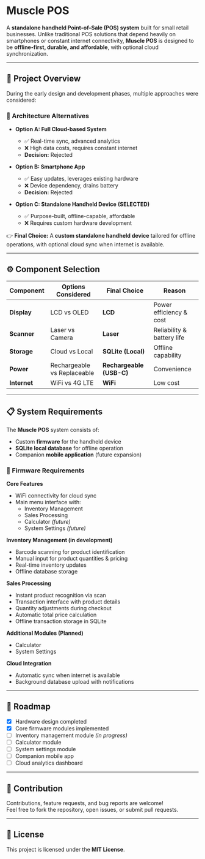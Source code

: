 # Muscle POS  
A **standalone handheld Point-of-Sale (POS) system** built for small retail businesses. Unlike traditional POS solutions that depend heavily on smartphones or constant internet connectivity, **Muscle POS** is designed to be **offline-first, durable, and affordable**, with optional cloud synchronization.  

---

## 📌 Project Overview  

During the early design and development phases, multiple approaches were considered:  

### 🔹 Architecture Alternatives  

- **Option A: Full Cloud-based System**  
  - ✅ Real-time sync, advanced analytics  
  - ❌ High data costs, requires constant internet  
  - **Decision:** Rejected  

- **Option B: Smartphone App**  
  - ✅ Easy updates, leverages existing hardware  
  - ❌ Device dependency, drains battery  
  - **Decision:** Rejected  

- **Option C: Standalone Handheld Device** **(SELECTED)**  
  - ✅ Purpose-built, offline-capable, affordable  
  - ❌ Requires custom hardware development  

👉 **Final Choice:** A **custom standalone handheld device** tailored for offline operations, with optional cloud sync when internet is available.  

---

## ⚙️ Component Selection  

| Component | Options Considered | Final Choice | Reason |
|-----------|---------------------|--------------|--------|
| **Display** | LCD vs OLED | **LCD** | Power efficiency & cost |
| **Scanner** | Laser vs Camera | **Laser** | Reliability & battery life |
| **Storage** | Cloud vs Local | **SQLite (Local)** | Offline capability |
| **Power** | Rechargeable vs Replaceable | **Rechargeable (USB-C)** | Convenience |
| **Internet** | WiFi vs 4G LTE | **WiFi** | Low cost |

---

## 📋 System Requirements  

The **Muscle POS** system consists of:  
- Custom **firmware** for the handheld device  
- **SQLite local database** for offline operation  
- Companion **mobile application** (future expansion)  

### 🔹 Firmware Requirements  

**Core Features**  
- WiFi connectivity for cloud sync  
- Main menu interface with:  
  - Inventory Management  
  - Sales Processing  
  - Calculator *(future)*  
  - System Settings *(future)*  

**Inventory Management (in development)**  
- Barcode scanning for product identification  
- Manual input for product quantities & pricing  
- Real-time inventory updates  
- Offline database storage  

**Sales Processing**  
- Instant product recognition via scan  
- Transaction interface with product details  
- Quantity adjustments during checkout  
- Automatic total price calculation  
- Offline transaction storage in SQLite  

**Additional Modules (Planned)**  
- Calculator  
- System Settings  

**Cloud Integration**  
- Automatic sync when internet is available  
- Background database upload with notifications  

---

## 🚀 Roadmap  

- [x] Hardware design completed  
- [x] Core firmware modules implemented  
- [ ] Inventory management module *(in progress)*  
- [ ] Calculator module  
- [ ] System settings module  
- [ ] Companion mobile app  
- [ ] Cloud analytics dashboard  

---

## 🤝 Contribution  

Contributions, feature requests, and bug reports are welcome!  
Feel free to fork the repository, open issues, or submit pull requests.  

---

## 📜 License  

This project is licensed under the **MIT License**.  
